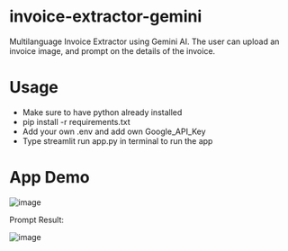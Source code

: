 # invoice-extractor-gemini
Multilanguage Invoice Extractor using Gemini AI. 
The user can upload an invoice image, and prompt on the details of the invoice.


# Usage
- Make sure to have python already installed
- pip install -r requirements.txt
- Add your own .env and add own Google_API_Key 
- Type streamlit run app.py in terminal to run the app

# App Demo
![image](https://github.com/asyrafzlkln96/invoice-extractor-gemini/assets/53460015/ee12a869-9bcf-4c62-a7d0-3e5a7c6665ad)

Prompt Result:

![image](https://github.com/asyrafzlkln96/invoice-extractor-gemini/assets/53460015/f143d07e-2846-4558-af06-845c592fa547)
